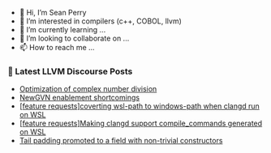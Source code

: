 - 👋 Hi, I’m Sean Perry
- 👀 I’m interested in compilers (c++, COBOL, llvm)
- 🌱 I’m currently learning ...
- 💞️ I’m looking to collaborate on ...
- 📫 How to reach me ...

<!---
s66perry/s66perry is a ✨ special ✨ repository because its `README.md` (this file) appears on your GitHub profile.
You can click the Preview link to take a look at your changes.
--->
### 📕 Latest LLVM Discourse Posts

<!-- DISCOURSE-LLVM:START -->
- [Optimization of complex number division](https://discourse.llvm.org/t/optimization-of-complex-number-division/83468#post_2)
- [NewGVN enablement shortcomings](https://discourse.llvm.org/t/newgvn-enablement-shortcomings/83476#post_1)
- [[feature requests]coverting wsl-path to windows-path when clangd run on WSL](https://discourse.llvm.org/t/feature-requests-coverting-wsl-path-to-windows-path-when-clangd-run-on-wsl/83474#post_1)
- [[feature requests]Making clangd support compile_commands generated on WSL](https://discourse.llvm.org/t/feature-requests-making-clangd-support-compile-commands-generated-on-wsl/83473#post_1)
- [Tail padding promoted to a field with non-trivial constructors](https://discourse.llvm.org/t/tail-padding-promoted-to-a-field-with-non-trivial-constructors/83444?page=2#post_22)
<!-- DISCOURSE-LLVM:END -->
